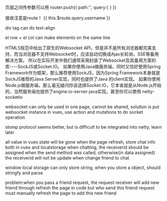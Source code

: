 页面之间传参数可以用 router.push({
                path:'',
                query:{
                }
                })

接收注意是route！   {{ this.$route.query.username }}

div tag can do text-align

el row + el col can make elements on the same line


HTML5规范中给出了原生的Websocket API，但是并不是所有浏览器都完美支持，而当浏览器不支持Websocket时，应该自动切换成Ajax长轮询，SSE等备用解决方案。
所以在实际开发中我们通常采用封装了Websocket及其备用方案的库----SockJS或Socket.IO。
如果你使用Java做服务端，同时又恰好使用Spring Framework作为框架，那么推荐使用SockJS，因为Spring Framework本身就是SockJS推荐的Java Server实现，同时也提供了Java 的client实现。
如果你使用Node.js做服务端，那么毫无疑问你该选择Socket.IO，它本省就是从Node.js开始的，当然服务端也提供了engine.io-server-java实现。甚至你可以使用
netty-socketio

websocket can only be used in one page, cannot be shared, solution is put websocket instance in vuex, use action and mutations to do socket operation

stomp protocol seems better, but is difficult to be integrated into netty, learn later

all value in vuex.state will be gone when the page refresh, store chat info both in vuex and localstorage
when chatting, the receiverid should be assigned when the send method was called, otherwise(in data assigned) the receiverid will not be update when change friend to chat

window local storage can only store string, when you store a object, should stringfy and parse


problem:when you pass a friend request, the request receiver will add new friend through refresh the page in code
but who send this friend request must manually refresh the page to add this new friend